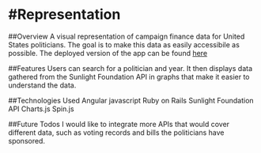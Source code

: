 #Representation
==============
##Overview
A visual representation of campaign finance data for United States politicians. The goal is to make this data as easily accessibile as possible. The deployed version of the app can be found [here](https://secret-everglades-6643.herokuapp.com/)

##Features
Users can search for a politician and year. It then displays data gathered from the Sunlight Foundation API in graphs that make it easier to understand the data.

##Technologies Used
Angular
javascript
Ruby on Rails
Sunlight Foundation API
Charts.js
Spin.js

##Future Todos
I would like to integrate more APIs that would cover different data, such as voting records and bills the politicians have sponsored.
